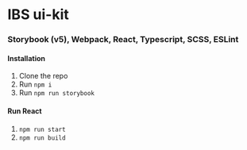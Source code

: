 # IBS ui-kit
### Storybook (v5), Webpack, React, Typescript, SCSS, ESLint

#### Installation

 1. Clone the repo
 2. Run `npm i`
 3. Run `npm run storybook`
 
 #### Run React

 1. `npm run start`
 2. `npm run build`
